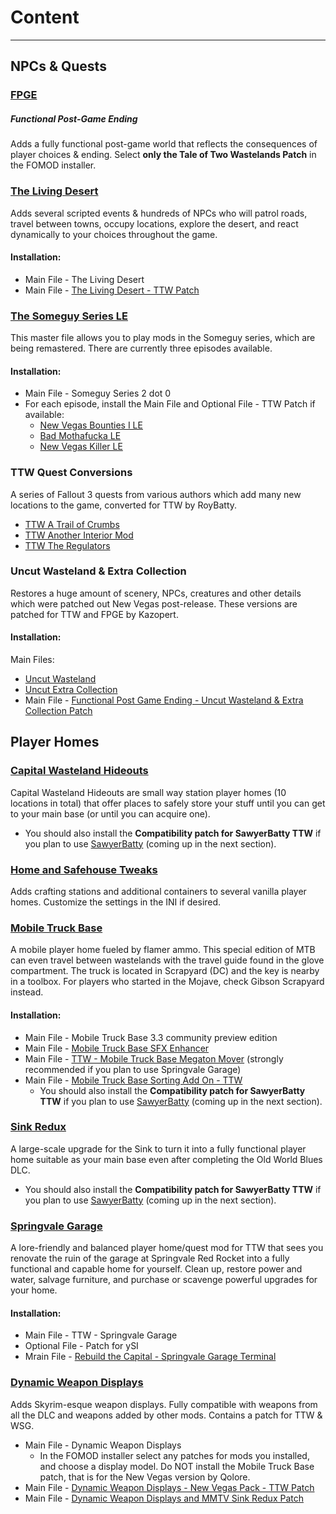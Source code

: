 ﻿# Content

---

## NPCs & Quests

### [FPGE](https://www.nexusmods.com/newvegas/mods/66726)

##### Functional Post-Game Ending

Adds a fully functional post-game world that reflects the consequences of player choices & ending. Select **only the Tale of Two Wastelands Patch** in the FOMOD installer.

### [The Living Desert](https://www.nexusmods.com/newvegas/mods/64623)

Adds several scripted events & hundreds of NPCs who will patrol roads, travel between towns, occupy locations, explore the desert, and react dynamically to your choices throughout the game.

#### Installation:

- Main File - The Living Desert
- Main File - [The Living Desert - TTW Patch](https://www.nexusmods.com/newvegas/mods/77945)

### [The Someguy Series LE](https://www.nexusmods.com/newvegas/mods/48925/)

This master file allows you to play mods in the Someguy series, which are being remastered. There are currently three episodes available.

#### Installation:

- Main File - Someguy Series 2 dot 0
- For each episode, install the Main File and Optional File - TTW Patch if available:
  - [New Vegas Bounties I LE](https://www.nexusmods.com/newvegas/mods/77108)
  - [Bad Mothafucka LE](https://www.nexusmods.com/newvegas/mods/77229)
  - [New Vegas Killer LE](https://www.nexusmods.com/newvegas/mods/78427)

### TTW Quest Conversions

A series of Fallout 3 quests from various authors which add many new locations to the game, converted for TTW by RoyBatty.

- [TTW A Trail of Crumbs](https://www.nexusmods.com/newvegas/mods/66267)
- [TTW Another Interior Mod](https://www.nexusmods.com/newvegas/mods/66611)
- [TTW The Regulators](https://www.nexusmods.com/newvegas/mods/66266)

### Uncut Wasteland & Extra Collection

Restores a huge amount of scenery, NPCs, creatures and other details which were patched out New Vegas post-release. These versions are patched for TTW and FPGE by Kazopert.

#### Installation:

Main Files:

- [Uncut Wasteland](https://www.nexusmods.com/newvegas/mods/79005)
- [Uncut Extra Collection](https://www.nexusmods.com/newvegas/mods/79005)
- Main File - [Functional Post Game Ending - Uncut Wasteland & Extra Collection Patch](https://www.nexusmods.com/newvegas/mods/79005)

## Player Homes

### [Capital Wasteland Hideouts](https://www.sublevel3.com/mmtv/fnv/ttw-cw-hideouts.html)

Capital Wasteland Hideouts are small way station player homes (10 locations in total) that offer places to safely store your stuff until you can get to your main base (or until you can acquire one).

- You should also install the **Compatibility patch for SawyerBatty TTW** if you plan to use [SawyerBatty](overhauls#sawyerbatty) (coming up in the next section).

### [Home and Safehouse Tweaks](https://www.nexusmods.com/newvegas/mods/74391)

Adds crafting stations and additional containers to several vanilla player homes. Customize the settings in the INI if desired.

### [Mobile Truck Base](https://www.nexusmods.com/newvegas/mods/79005/?tab=files)

A mobile player home fueled by flamer ammo. This special edition of MTB can even travel between wastelands with the travel guide found in the glove compartment. The truck is located in Scrapyard (DC) and the key is nearby in a toolbox. For players who started in the Mojave, check Gibson Scrapyard instead.

#### Installation:

- Main File - Mobile Truck Base 3.3 community preview edition
- Main File - [Mobile Truck Base SFX Enhancer](https://www.nexusmods.com/newvegas/mods/77110)
- Main File - [TTW - Mobile Truck Base Megaton Mover](https://www.nexusmods.com/newvegas/mods/77160) (strongly recommended if you plan to use Springvale Garage)
- Main File - [Mobile Truck Base Sorting Add On - TTW](https://www.sublevel3.com/mmtv/fnv/ttw-mtb-sorting-addon.html)
  - You should also install the **Compatibility patch for SawyerBatty TTW** if you plan to use [SawyerBatty](overhauls#sawyerbatty) (coming up in the next section). 

### [Sink Redux](https://www.sublevel3.com/mmtv/fnv/ttw-sink_redux.html)

A large-scale upgrade for the Sink to turn it into a fully functional player home suitable as your main base even after completing the Old World Blues DLC.

- You should also install the **Compatibility patch for SawyerBatty TTW** if you plan to use [SawyerBatty](overhauls#sawyerbatty) (coming up in the next section).

### [Springvale Garage](https://www.nexusmods.com/newvegas/mods/76503)

A lore-friendly and balanced player home/quest mod for TTW that sees you renovate the ruin of the garage at Springvale Red Rocket into a fully functional and capable home for yourself. Clean up, restore power and water, salvage furniture, and purchase or scavenge powerful upgrades for your home.

#### Installation:

- Main File - TTW - Springvale Garage
- Optional File - Patch for ySI
- Mrain File - [Rebuild the Capital - Springvale Garage Terminal](https://www.nexusmods.com/newvegas/mods/77928)

### [Dynamic Weapon Displays](https://www.nexusmods.com/newvegas/mods/73882)

Adds Skyrim-esque weapon displays. Fully compatible with weapons from all the DLC and weapons added by other mods. Contains a patch for TTW & WSG.

- Main File - Dynamic Weapon Displays
  - In the FOMOD installer select any patches for mods you installed, and choose a display model. Do NOT install the Mobile Truck Base patch, that is for the New Vegas version by Qolore.
- Main File - [Dynamic Weapon Displays - New Vegas Pack - TTW Patch](https://www.nexusmods.com/newvegas/mods/77945)
- Main File - [Dynamic Weapon Displays and MMTV Sink Redux Patch](https://www.nexusmods.com/newvegas/mods/79005)
